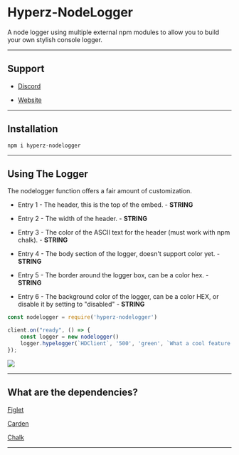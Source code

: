 # Hyperz-NodeLogger
A node logger using multiple external npm modules to allow you to build your own stylish console logger.

---

## Support

* [Discord](https://hyperz.dev/discord)

* [Website](https://support.hyperz.dev/)

---

## Installation

`npm i hyperz-nodelogger`

---

## Using The Logger

The nodelogger function offers a fair amount of customization.

- Entry 1 - The header, this is the top of the embed. - **STRING**

- Entry 2 - The width of the header. - **STRING**

- Entry 3 - The color of the ASCII text for the header (must work with npm chalk). - **STRING**

- Entry 4 - The body section of the logger, doesn't support color yet. - **STRING**

- Entry 5 - The border around the logger box, can be a color hex. - **STRING**

- Entry 6 - The background color of the logger, can be a color HEX, or disable it by setting to "disabled" - **STRING**


```js
const nodelogger = require('hyperz-nodelogger')

client.on("ready", () => {
    const logger = new nodelogger()
    logger.hypelogger(`HDClient`, '500', 'green', `What a cool feature for a node module!\n\nPretty dank ngl`, 'green', 'disabled')
});
```

![](https://cdn.hyperz.dev/zqo6whvs.png)

---

## What are the dependencies?

[Figlet](https://www.npmjs.com/package/figlet)

[Carden](https://www.npmjs.com/package/carden/v/3.0.0)

[Chalk](https://www.npmjs.com/package/chalk)

---
